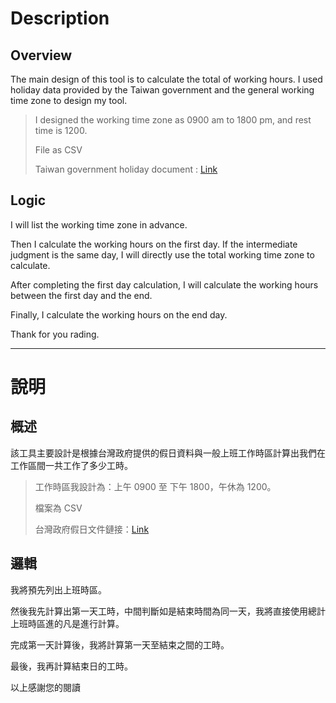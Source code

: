 # Description

## Overview

The main design of this tool is to calculate the total of working hours. I used holiday data provided by the Taiwan government and the general working time zone to design my tool.

> I designed the working time zone as 0900 am to 1800 pm, and rest time is 1200.
>
> File as CSV
>
> Taiwan government holiday document : [Link](https://data.ntpc.gov.tw/datasets/308DCD75-6434-45BC-A95F-584DA4FED251)

## Logic

I will list the working time zone in advance.

Then I calculate the working hours on the first day. If the intermediate judgment is the same day, I will directly use the total working time zone to calculate.

After completing the first day calculation, I will calculate the working hours between the first day and the end.

Finally, I calculate the working hours on the end day.

Thank for you rading.

---

# 說明

## 概述

該工具主要設計是根據台灣政府提供的假日資料與一般上班工作時區計算出我們在工作區間一共工作了多少工時。

> 工作時區我設計為：上午 0900 至 下午 1800，午休為 1200。
> 
> 檔案為 CSV
> 
> 台灣政府假日文件鏈接：[Link](https://data.ntpc.gov.tw/datasets/308DCD75-6434-45BC-A95F-584DA4FED251)

## 邏輯

我將預先列出上班時區。

然後我先計算出第一天工時，中間判斷如是結束時間為同一天，我將直接使用總計上班時區進的凡是進行計算。

完成第一天計算後，我將計算第一天至結束之間的工時。

最後，我再計算結束日的工時。

以上感謝您的閱讀
